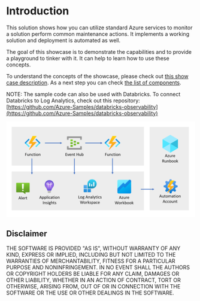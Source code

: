 # Introduction

This solution shows how you can utilize standard Azure services to monitor a solution perform common maintenance actions. It implements a working solution and deployment is automated as well.

The goal of this showcase is to demonstrate the capabilities and to provide a playground to tinker with it. It can help to learn how to use these concepts.

To understand the concepts of the showcase, please check out [this show case description](docs/Showcase.md). As a next step you can check [the list of components](docs/Components.md). 

NOTE: The sample code can also be used with Databricks. To connect Databricks to Log Analytics, check out this repository: [https://github.com/Azure-Samples/databricks-observability](https://github.com/Azure-Samples/databricks-observability) 

![Solution overview](docs/SolutionOverview.png)

## Disclaimer

THE SOFTWARE IS PROVIDED "AS IS", WITHOUT WARRANTY OF ANY KIND, EXPRESS OR IMPLIED, INCLUDING BUT NOT LIMITED TO THE WARRANTIES OF MERCHANTABILITY, FITNESS FOR A PARTICULAR PURPOSE AND NONINFRINGEMENT. IN NO EVENT SHALL THE AUTHORS OR COPYRIGHT HOLDERS BE LIABLE FOR ANY CLAIM, DAMAGES OR OTHER LIABILITY, WHETHER IN AN ACTION OF CONTRACT, TORT OR OTHERWISE, ARISING FROM, OUT OF OR IN CONNECTION WITH THE SOFTWARE OR THE USE OR OTHER DEALINGS IN THE SOFTWARE.
